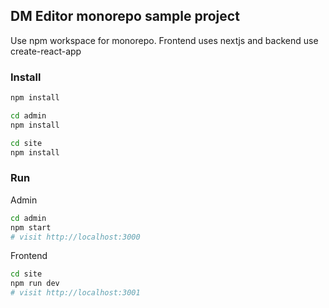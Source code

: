 ## DM Editor monorepo sample project

Use npm workspace for monorepo. Frontend uses nextjs and backend use create-react-app

### Install

```sh
npm install

cd admin
npm install

cd site
npm install
```

### Run

Admin

```sh
cd admin
npm start
# visit http://localhost:3000
```

Frontend

```sh
cd site
npm run dev
# visit http://localhost:3001
```
